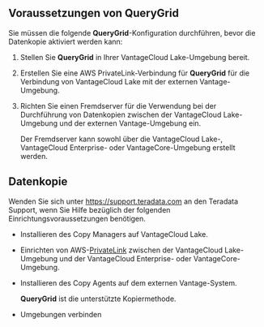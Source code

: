 Voraussetzungen von QueryGrid
-----------------------------

Sie müssen die folgende **QueryGrid**-Konfiguration durchführen, bevor die Datenkopie aktiviert werden kann:

1.  Stellen Sie **QueryGrid** in Ihrer VantageCloud Lake-Umgebung bereit.

2.  Erstellen Sie eine AWS PrivateLink-Verbindung für **QueryGrid** für die Verbindung von VantageCloud Lake mit der externen Vantage-Umgebung.

3.  Richten Sie einen Fremdserver für die Verwendung bei der Durchführung von Datenkopien zwischen der VantageCloud Lake-Umgebung und der externen Vantage-Umgebung ein.

    Der Fremdserver kann sowohl über die VantageCloud Lake-, VantageCloud Enterprise- oder VantageCore-Umgebung erstellt werden.

Datenkopie
----------

Wenden Sie sich unter <https://support.teradata.com> an den Teradata Support, wenn Sie Hilfe bezüglich der folgenden Einrichtungsvoraussetzungen benötigen.

-   Installieren des Copy Managers auf VantageCloud Lake.

-   Einrichten von AWS-[PrivateLink](dvp1707442265467.md) zwischen der VantageCloud Lake-Umgebung und der VantageCloud Enterprise- oder VantageCore-Umgebung.

-   Installieren des Copy Agents auf dem externen Vantage-System.

    **QueryGrid** ist die unterstützte Kopiermethode.

-   Umgebungen verbinden
